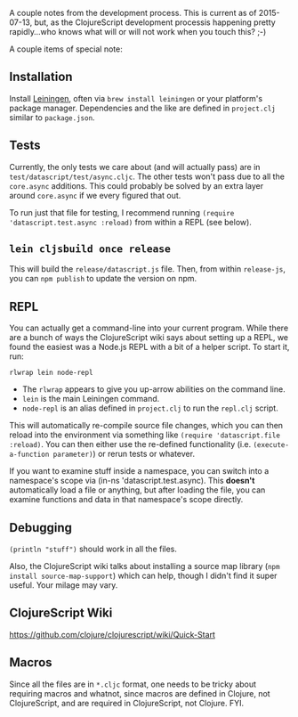 A couple notes from the development process. This is current as of 2015-07-13, but, as the ClojureScript development processis happening pretty rapidly…who knows what will or will not work when you touch this? ;-)

A couple items of special note:

## Installation

Install [Leiningen](http://leiningen.org/), often via `brew install leiningen` or your platform's package manager. Dependencies and the like are defined in `project.clj` similar to `package.json`.

## Tests

Currently, the only tests we care about (and will actually pass) are in `test/datascript/test/async.cljc`. The other tests won't pass due to all the `core.async` additions. This could probably be solved by an extra layer around `core.async` if we every figured that out.

To run just that file for testing, I recommend running `(require 'datascript.test.async :reload)` from within a REPL (see below).

## `lein cljsbuild once release`

This will build the `release/datascript.js` file. Then, from within `release-js`, you can `npm publish` to update the version on npm.

## REPL

You can actually get a command-line into your current program. While there are a bunch of ways the ClojureScript wiki says about setting up a REPL, we found the easiest was a Node.js REPL with a bit of a helper script. To start it, run:

`rlwrap lein node-repl`

- The `rlwrap` appears to give you up-arrow abilities on the command line.
- `lein` is the main Leiningen command.
- `node-repl` is an alias defined in `project.clj` to run the `repl.clj` script.

This will automatically re-compile source file changes, which you can then reload into the environment via something like `(require 'datascript.file :reload)`. You can then either use the re-defined functionality (i.e. `(execute-a-function parameter)`) or rerun tests or whatever.

If you want to examine stuff inside a namespace, you can switch into a namespace's scope via (in-ns 'datascript.test.async). This **doesn't** automatically load a file or anything, but after loading the file, you can examine functions and data in that namespace's scope directly.


## Debugging

`(println "stuff")` should work in all the files.

Also, the ClojureScript wiki talks about installing a source map library (`npm install source-map-support`) which can help, though I didn't find it super useful. Your milage may vary.

## ClojureScript Wiki

https://github.com/clojure/clojurescript/wiki/Quick-Start

## Macros

Since all the files are in `*.cljc` format, one needs to be tricky about requiring macros and whatnot, since macros are defined in Clojure, not ClojureScript, and are required in ClojureScript, not Clojure. FYI.
